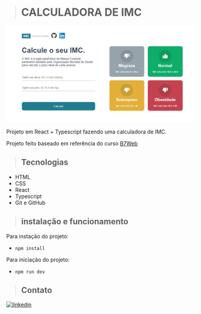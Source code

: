 ># CALCULADORA DE IMC

![Preview](/.github/Preview.png)

Projeto em React + Typescript fazendo uma calculadora de IMC.

Projeto feito baseado em referência do curso [B7Web](https://b7web.com.br)

>## Tecnologias

- HTML
- CSS
- React
- Typescript
- Git e GitHub

>## instalação e funcionamento
Para instação do projeto: 
- `npm install`

Para iniciação do projeto:
- `npm run dev`

>## Contato

[<img aling="center" alt="linkedin" src="https://img.shields.io/badge/LinkedIn-0077B5?style=for-the-badge&logo=linkedin&logoColor=white" target="_blank">](https://www.linkedin.com/in/AndersonCarvalhoL/)
